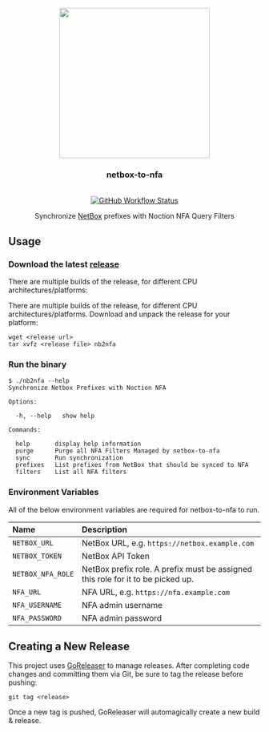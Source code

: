 <div align="center">
  <br/>
  <img src="https://res.cloudinary.com/stellaraf/image/upload/v1604277355/stellar-logo-gradient.svg" width=300 />
  <br/>
  <h3>netbox-to-nfa</h3>
  <br/>
  <a href="https://github.com/stellaraf/netbox-to-nfa/actions?query=workflow%3Agoreleaser">
    <img alt="GitHub Workflow Status" src="https://img.shields.io/github/workflow/status/stellaraf/netbox-to-nfa/goreleaser?color=9100fa&style=for-the-badge">
  </a>
  <br/>
  
  Synchronize [NetBox](https://github.com/netbox-community/netbox) prefixes with Noction NFA Query Filters

</div>

## Usage

### Download the latest [release](https://github.com/stellaraf/netbox-to-nfa/releases/latest)

There are multiple builds of the release, for different CPU architectures/platforms:

There are multiple builds of the release, for different CPU architectures/platforms. Download and unpack the release for your platform:

```shell
wget <release url>
tar xvfz <release file> nb2nfa
```

### Run the binary

```console
$ ./nb2nfa --help
Synchronize Netbox Prefixes with Noction NFA

Options:

  -h, --help   show help

Commands:

  help       display help information
  purge      Purge all NFA Filters Managed by netbox-to-nfa
  sync       Run synchronization
  prefixes   List prefixes from NetBox that should be synced to NFA
  filters    List all NFA filters
```

### Environment Variables

All of the below environment variables are required for netbox-to-nfa to run.

| Name              | Description                                                                     |
| :---------------- | :------------------------------------------------------------------------------ |
| `NETBOX_URL`      | NetBox URL, e.g. `https://netbox.example.com`                                   |
| `NETBOX_TOKEN`    | NetBox API Token                                                                |
| `NETBOX_NFA_ROLE` | NetBox prefix role. A prefix must be assigned this role for it to be picked up. |
| `NFA_URL`         | NFA URL, e.g. `https://nfa.example.com`                                         |
| `NFA_USERNAME`    | NFA admin username                                                              |
| `NFA_PASSWORD`    | NFA admin password                                                              |


## Creating a New Release

This project uses [GoReleaser](https://goreleaser.com/) to manage releases. After completing code changes and committing them via Git, be sure to tag the release before pushing:

```
git tag <release>
```

Once a new tag is pushed, GoReleaser will automagically create a new build & release.
